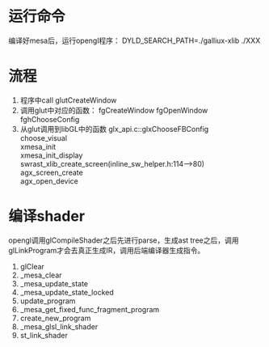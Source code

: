 # 运行命令

编译好mesa后，运行opengl程序：  DYLD_SEARCH_PATH=./galliux-xlib ./XXX

# 流程
1. 程序中call glutCreateWindow
2. 调用glut中对应的函数：
  fgCreateWindow
  fgOpenWindow
  fghChooseConfig
3. 从glut调用到libGL中的函数
  glx_api.c::glxChooseFBConfig<BR>  choose_visual<BR>  xmesa_init <BR> xmesa_init_display<BR>  swrast_xlib_create_screen(inline_sw_helper.h:114-->80) <BR>
  agx_screen_create<BR> agx_open_device<BR>
  
 # 编译shader
  opengl调用glCompileShader之后先进行parse，生成ast tree之后，调用glLinkProgram才会去真正生成IR，调用后端编译器生成指令。
  1. glClear
  2. _mesa_clear
  3. _mesa_update_state
  4. _mesa_update_state_locked
  5. update_program
  6. _mesa_get_fixed_func_fragment_program
  7. create_new_program
  8. _mesa_glsl_link_shader
  9. st_link_shader
  

